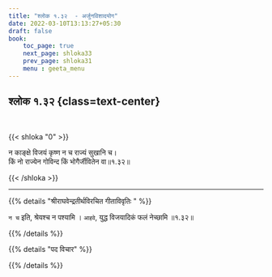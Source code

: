 ```yaml
---
title: "श्लोक १.३२  - अर्जुनविशादयोग"
date: 2022-03-10T13:13:27+05:30
draft: false
book:
    toc_page: true
    next_page: shloka33
    prev_page: shloka31
    menu : geeta_menu
---
```




## श्लोक १.३२ {class=text-center}

<br/>

{{< shloka  "0"  >}}

न काङ्क्षे विजयं कृष्ण न च राज्यं सुखानि च।  
किं नो राज्येन गोविन्द किं भोगैर्जीवितेन वा॥१.३२॥

{{< /shloka >}}

---


{{% details "श्रीराघवेन्द्रतीर्थविरचित गीताविवृतिः " %}}

`न च` इति, श्रेयश्च न पश्यामि । `आहवे`, युद्ध विजयादिकं
फलं नेच्छामि ॥१.३२॥

{{% /details %}}

{{% details "पद विचार" %}}

{{% /details %}}
